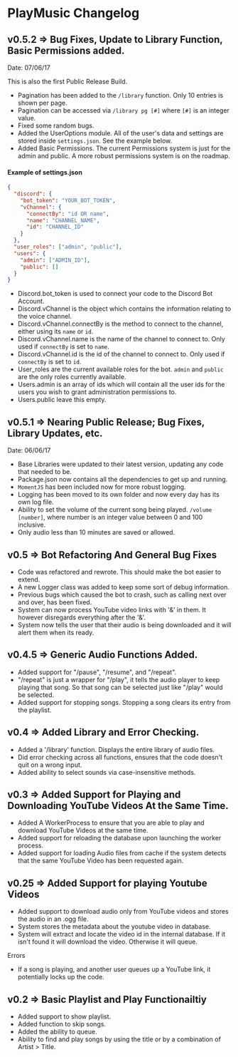 # PlayMusic Changelog

## v0.5.2 => Bug Fixes, Update to Library Function, Basic Permissions added.

Date: 07/06/17

This is also the first Public Release Build.

- Pagination has been added to the `/library` function. Only 10 entries is shown per page.
- Pagination can be accessed via `/library pg [#]` where `[#]` is an integer value.
- Fixed some random bugs.
- Added the UserOptions module. All of the user's data and settings are stored inside `settings.json`. See the example below.
- Added Basic Permissions. The current Permissions system is just for the admin and public. A more robust permissions system is on the roadmap.

#### Example of settings.json

```json
{
  "discord": {
    "bot_token": "YOUR_BOT_TOKEN",
    "vChannel": {
      "connectBy": "id OR name",
      "name": "CHANNEL_NAME",
      "id": "CHANNEL_ID"
    }
  },
  "user_roles": ["admin", "public"],
  "users": {
    "admin": ["ADMIN_ID"],
    "public": []
  }
}

```

- Discord.bot_token is used to connect your code to the Discord Bot Account.
- Discord.vChannel is the object which contains the information relating to the voice channel.
- Discord.vChannel.connectBy is the method to connect to the channel, either using its `name` or `id`.
- Discord.vChannel.name is the name of the channel to connect to. Only used if `connectBy` is set to `name`.
- Discord.vChannel.id is the id of the channel to connect to. Only used if `connectBy` is set to `id`.
- User_roles are the current available roles for the bot. `admin` and `public` are the only roles currently available.
- Users.admin is an array of ids which will contain all the user ids for the users you wish to grant administration permissions to.
- Users.public leave this empty.

## v0.5.1 => Nearing Public Release; Bug Fixes, Library Updates, etc.

Date: 06/06/17

- Base Libraries were updated to their latest version, updating any code that needed to be.
- Package.json now contains all the dependencies to get up and running.
- `MomentJS` has been included now for more robust logging.
- Logging has been moved to its own folder and now every day has its own log file.
- Ability to set the volume of the current song being played. `/volume [number]`, where number is an integer value between 0 and 100 inclusive.
- Only audio less than 10 minutes are saved or allowed.

## v0.5 => Bot Refactoring And General Bug Fixes

- Code was refactored and rewrote. This should make the bot easier to extend.
- A new Logger class was added to keep some sort of debug information.
- Previous bugs which caused the bot to crash, such as calling next over and over, has been fixed.
- System can now process YouTube video links with '&' in them. It however disregards everything after the '&'.
- System now tells the user that their audio is being downloaded and it will alert them when its ready.


## v0.4.5 => Generic Audio Functions Added.

- Added support for "/pause", "/resume", and "/repeat".
- "/repeat" is just a wrapper for "/play", it tells the audio player to keep playing that song. So that song can be selected just like "/play" would be selected.
- Added support for stopping songs. Stopping a song clears its entry from the playlist.

## v0.4 => Added Library and Error Checking.

- Added a '/library' function. Displays the entire library of audio files.
- Did error checking across all functions, ensures that the code doesn't quit on a wrong input.
- Added ability to select sounds via case-insensitive methods.

## v0.3 => Added Support for Playing and Downloading YouTube Videos At the Same Time.

- Added A WorkerProcess to ensure that you are able to play and download YouTube Videos at the same time.
- Added support for reloading the database upon launching the worker process.
- Added support for loading Audio files from cache if the system detects that the same YouTube Video has been requested again.

## v0.25 => Added Support for playing Youtube Videos

- Added support to download audio only from YouTube videos and stores the audio in an .ogg file.
- System stores the metadata about the youtube video in database.
- System will extract and locate the video id in the internal database. If it isn't found it will download the video. Otherwise it will queue.

Errors

- If a song is playing, and another user queues up a YouTube link, it potentially locks up the code.

## v0.2 => Basic Playlist and Play Functionailtiy

- Added support to show playlist.
- Added function to skip songs.
- Added the ability to queue.
- Ability to find and play songs by using the title or by a combination of Artist > Title.
